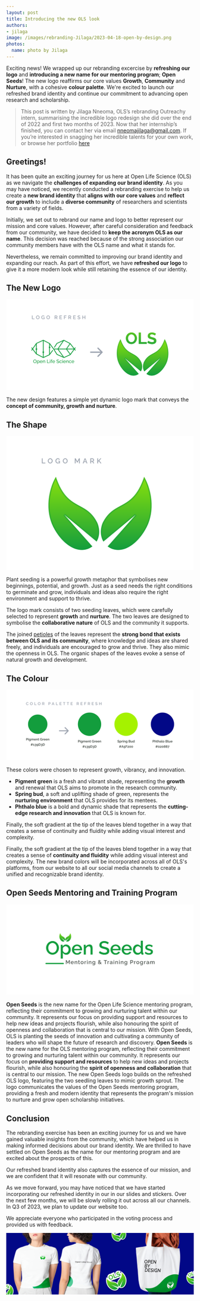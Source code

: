 ```yaml
---
layout: post
title: Introducing the new OLS look
authors:
- jilaga
image: /images/rebranding-Jilaga/2023-04-18-open-by-design.png
photos:
  name: photo by Jilaga
---
```


Exciting news! We wrapped up our rebranding excercise by **refreshing our logo** and **introducing a new name for our mentoring program**; **Open Seeds**! The new logo reaffirms our core values **Growth**, **Community** and **Nurture**, with a cohesive **colour palette**. We're excited to launch our refreshed brand identity and continue our commitment to advancing open research and scholarship.

> This post is written by Jilaga Nneoma, OLS’s rebranding Outreachy intern, summarising the incredible logo redesign she did over the end of 2022 and first two months of 2023. Now that her internship’s finished, you can contact her via email [nneomajilaga@gmail.com](mailto:nneomajilaga@gmail.com). If you’re interested in snagging her incredible talents for your own work, or browse her portfolio [here](https://linktr.ee/jilaga) 


## Greetings!


It has been quite an exciting journey for us here at Open Life Science (OLS) as we navigate the **challenges of expanding our brand identity**. As you may have noticed, we recently conducted a rebranding exercise to help us create a **new brand identity** that **aligns with our core values** and **reflect our growth** to include a **diverse community** of researchers and scientists from a variety of fields.

Initially, we set out to rebrand our name and logo to better represent our mission and core values. However, after careful consideration and feedback from our community, we have decided to **keep the acronym OLS as our name**. This decision was reached because of the strong association our community members have with the OLS name and what it stands for.

Nevertheless, we remain committed to improving our brand identity and expanding our reach. As part of this effort, we have **refreshed our logo** to give it a more modern look while still retaining the essence of our identity.


## The New Logo

![The image shows the previous Open Life Science logo on the left and the new logo on the right.](/images/rebranding-Jilaga/2023-04-18-logo-refresh.png "Refresh of the Open Life Science logo")

The new design features a simple yet dynamic logo mark that conveys the **concept of community, growth and nurture**.

## The Shape

![The image shows the design of the new Open Life Science logo composed of two growing leaves, symbolizing the collaborative nature of OLS and the community it supports.](/images/rebranding-Jilaga/2023-04-18-logomark.png "New Open Life Science logo")

Plant seeding is a powerful growth metaphor that symbolises new beginnings, potential, and growth. Just as a seed needs the right conditions to germinate and grow, individuals and ideas also require the right environment and support to thrive.

The logo mark consists of two seeding leaves, which were carefully selected to represent **growth** and **nurture**. The two leaves are designed to symbolise the **collaborative nature** of OLS and the community it supports. 

The joined [petioles](https://en.wikipedia.org/wiki/Petiole_(botany)) of the leaves represent the **strong bond that exists between OLS and its community**, where knowledge and ideas are shared freely, and individuals are encouraged to grow and thrive. They also mimic the openness in OLS. 
The organic shapes of the leaves evoke a sense of natural growth and development.

## The Colour

![The image shows the old color palette on the left and the new one on the right, which consists of three colors: the first is pigment green, the second is a soft, stimulating green called spring bud, and finally a shade of blue called phthalo blue.](/images/rebranding-Jilaga/2023-05-05-colourrefresh.png "New color palette")

These colors were chosen to represent growth, vibrancy, and innovation.

- **Pigment green** is a fresh and vibrant shade, representing the **growth** and renewal that OLS aims to promote in the research community. 
- **Spring bud**, a soft and uplifting shade of green, represents the **nurturing environment** that OLS provides for its mentees. 
- **Phthalo blue** is a bold and dynamic shade that represents the **cutting-edge research and innovation** that OLS is known for.

Finally, the soft gradient at the tip of the leaves blend together in a way that creates a sense of continuity and fluidity while adding visual interest and complexity.

Finally, the soft gradient at the tip of the leaves blend together in a way that creates a sense of **continuity and fluidity** while adding visual interest and complexity.
The new brand colors will be incorporated across all of OLS's platforms, from our website to all our  social media channels to create a unified and recognizable brand identity.


## Open Seeds Mentoring and Training Program


![The image shows the logo of the Open Life Sciences Mentoring and Training Program called Open Seeds.](/images/rebranding-Jilaga/2023-04-18-open-seeds.png "Open Life Science Mentoring and Training Program Logo")

**Open Seeds** is the new name for the Open Life Science mentoring program, reflecting their commitment to growing and nurturing talent within our community. It represents our focus on providing support and resources to help new ideas and projects flourish, while also honouring the spirit of openness and collaboration that is central to our mission. 
With Open Seeds, OLS is planting the seeds of innovation and cultivating a community of leaders who will shape the future of research and discovery.
**Open Seeds** is the new name for the OLS mentoring program, reflecting their commitment to growing and nurturing talent within our community. It represents our focus on **providing support and resources** to help new ideas and projects flourish, while also honouring the **spirit of openness and collaboration** that is central to our mission. 
The new Open Seeds logo builds on the refreshed OLS logo, featuring the two seedling leaves to mimic growth sprout. The logo communicates the values of the Open Seeds mentoring program, providing a fresh and modern identity that represents the program's mission to nurture and grow open scholarship initiatives.

## Conclusion

The rebranding exercise has been an exciting journey for us and we have gained valuable insights from the community, which have helped us in making informed decisions about our brand identity. We are thrilled to have settled on Open Seeds as the name for our mentoring program and are excited about the prospects of this. 

Our refreshed brand identity also captures the essence of our mission, and we are confident that it will resonate with our community.

As we move forward, you may have noticed that we have started incorporating our refreshed identity in our in our slides and stickers. Over the next few months, we will be slowly rolling it out across all our channels. In Q3 of 2023, we plan to update our website too.
 
We appreciate everyone who participated in the voting process and provided us with feedback.

![The image shows the new OLS brand identity applied to different objects such as T-shirts and bags.](/images/rebranding-Jilaga/2023-04-18-identity-poster.png "New OLS brand identity")
